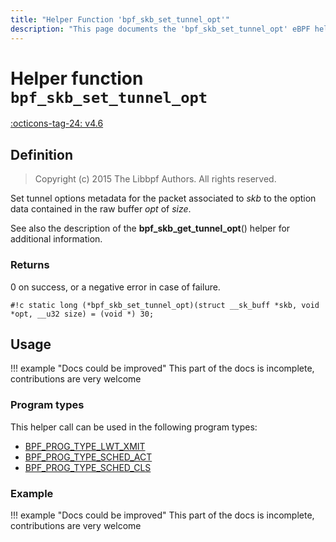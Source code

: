 ```yaml
---
title: "Helper Function 'bpf_skb_set_tunnel_opt'"
description: "This page documents the 'bpf_skb_set_tunnel_opt' eBPF helper function, including its defintion, usage, program types that can use it, and examples."
---
```

# Helper function `bpf_skb_set_tunnel_opt`

<!-- [FEATURE_TAG](bpf_skb_set_tunnel_opt) -->
[:octicons-tag-24: v4.6](https://github.com/torvalds/linux/commit/14ca0751c96f8d3d0f52e8ed3b3236f8b34d3460)
<!-- [/FEATURE_TAG] -->

## Definition

> Copyright (c) 2015 The Libbpf Authors. All rights reserved.


<!-- [HELPER_FUNC_DEF] -->
Set tunnel options metadata for the packet associated to _skb_ to the option data contained in the raw buffer _opt_ of _size_.

See also the description of the **bpf_skb_get_tunnel_opt**() helper for additional information.

### Returns

0 on success, or a negative error in case of failure.

`#!c static long (*bpf_skb_set_tunnel_opt)(struct __sk_buff *skb, void *opt, __u32 size) = (void *) 30;`
<!-- [/HELPER_FUNC_DEF] -->

## Usage

!!! example "Docs could be improved"
    This part of the docs is incomplete, contributions are very welcome

### Program types

This helper call can be used in the following program types:

<!-- DO NOT EDIT MANUALLY -->
<!-- [HELPER_FUNC_PROG_REF] -->
 * [BPF_PROG_TYPE_LWT_XMIT](../program-type/BPF_PROG_TYPE_LWT_XMIT.md)
 * [BPF_PROG_TYPE_SCHED_ACT](../program-type/BPF_PROG_TYPE_SCHED_ACT.md)
 * [BPF_PROG_TYPE_SCHED_CLS](../program-type/BPF_PROG_TYPE_SCHED_CLS.md)
<!-- [/HELPER_FUNC_PROG_REF] -->

### Example

!!! example "Docs could be improved"
    This part of the docs is incomplete, contributions are very welcome
